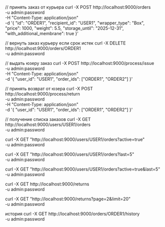 // принять заказ от курьера
curl -X POST http://localhost:9000/orders \
  -u admin:password \
  -H "Content-Type: application/json" \
  -d '{
    "id": "ORDER1",
    "recipient_id": "USER1",
    "wrapper_type": "Box",
    "price": 1000,
    "weight": 5.5,
    "storage_until": "2025-12-31",
    "with_additional_membrane": true
  }'

// вернуть заказ курьеру если срок истек
curl -X DELETE http://localhost:9000/orders/ORDER1 \
  -u admin:password

  

// выдать юзеру заказ
curl -X POST http://localhost:9000/process/issue \
  -u admin:password \
  -H "Content-Type: application/json" \
  -d '{
    "user_id": "USER1",
    "order_ids": ["ORDER1", "ORDER2"]
  }'

// принять возврат от юзера
curl -X POST http://localhost:9000/process/return \
  -u admin:password \
  -H "Content-Type: application/json" \
  -d '{
    "user_id": "USER1",
    "order_ids": ["ORDER1", "ORDER2"]
  }'

// получение списка заказов
curl -X GET http://localhost:9000/users/USER1/orders \
  -u admin:password

curl -X GET "http://localhost:9000/users/USER1/orders?active=true" \
  -u admin:password

curl -X GET "http://localhost:9000/users/USER1/orders?last=5" \
  -u admin:password

curl -X GET "http://localhost:9000/users/USER1/orders?active=true&last=5" \
  -u admin:password


curl -X GET http://localhost:9000/returns \
  -u admin:password

curl -X GET "http://localhost:9000/returns?page=2&limit=20" \
  -u admin:password


история 
curl -X GET http://localhost:9000/orders/ORDER1/history \
  -u admin:password